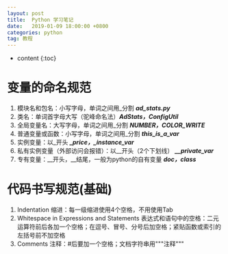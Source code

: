 ```yaml
---
layout: post
title:  Python 学习笔记
date:   2019-01-09 18:00:00 +0800
categories: python
tag: 教程
---
```


* content
{:toc}

# 变量的命名规范

1. 模块名和包名：小写字母，单词之间用_分割 ***ad_stats.py***  
2. 类名：单词首字母大写（驼峰命名法）***AdStats，ConfigUtil***  
3. 全局变量名：大写字母，单词之间用_分割 ***NUMBER，COLOR_WRITE***
4. 普通变量或函数：小写字母，单词之间用_分割 ***this_is_a_var***
5. 实例变量：以_开头 ***_price，_instance_var***
6. 私有实例变量（外部访问会报错）：以__开头（2个下划线） ***__private_var***
7. 专有变量：__开头，__结尾，一般为python的自有变量 ***__doc__，__class__***

# 代码书写规范(基础)

1. Indentation 缩进：每一级缩进使用4个空格，不用使用Tab
2. Whitespace in Expressions and Statements 表达式和语句中的空格：二元运算符前后各加一个空格；在逗号、冒号、分号后加空格；紧贴函数或索引的左括号前不加空格
3. Comments 注释：#后要加一个空格；文档字符串用"""注释"""